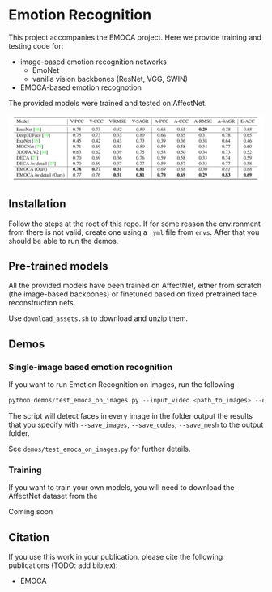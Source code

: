 # Emotion Recognition 

This project accompanies the EMOCA project. Here we provide training and testing code for: 
- image-based emotion recognition networks 
    - EmoNet 
    - vanilla vision backbones (ResNet, VGG, SWIN)
- EMOCA-based emotion recognotion 

The provided models were trained and tested on AffectNet.

 ![emotion_recog](emotion_recognition.png)

## Installation 
Follow the steps at the root of this repo. If for some reason the environment from there is not valid, create one using a `.yml` file from `envs`. After that you should be able to run the demos. 

## Pre-trained models 
All the provided models have been trained on AffectNet, either from scratch (the image-based backbones) or finetuned based on fixed pretrained face reconstruction nets. 

Use `download_assets.sh` to download and unzip them. 


## Demos 

### Single-image based emotion recognition 

If you want to run Emotion Recognition on images, run the following
```python 
python demos/test_emoca_on_images.py --input_video <path_to_images> --output_folder <set_your_output_path>  --modeltype (image|3dmm) --model_name (ResNet50|SWIN-B|EMOCA-emorec|EMOCA_detail-emorec)
```
The script will detect faces in every image in the folder output the results that you specify with `--save_images`, `--save_codes`, `--save_mesh` to the output folder. 

See `demos/test_emoca_on_images.py` for further details.

<!-- ### Video-based emotion recognition  -->


### Training 
If you want to train your own models, you will need to download the AffectNet dataset from the 

Coming soon

## Citation 
If you use this work in your publication, please cite the following publications (TODO: add bibtex): 
- EMOCA
